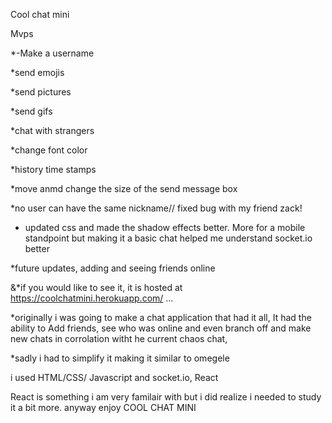 Cool chat mini

Mvps

*-Make a username

*send emojis

*send pictures

*send gifs

*chat with strangers

*change font color

*history time stamps

*move anmd change the size of the send message box


*no user can have the same nickname// fixed bug with my friend zack! 


* updated css and made the shadow effects better. More for a mobile standpoint but making it a basic chat helped me understand socket.io better


*future updates, adding and seeing friends online

&*if you would like to see it, it is hosted at  https://coolchatmini.herokuapp.com/
...


*originally i was going to make a chat application that had it all, It had the ability to Add friends, see who was online and even branch off and make new chats in corrolation witht he current chaos chat, 

*sadly i had to simplify it making it similar to omegele


i used HTML/CSS/ Javascript and socket.io, React

React is something i am very familair with but i did realize i needed to study it a bit more. 
anyway enjoy COOL CHAT MINI
